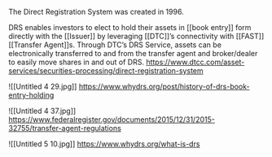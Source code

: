 The Direct Registration System was created in 1996.

DRS enables investors to elect to hold their assets in [[book entry]] form directly with the [[Issuer]] by leveraging [[DTC]]’s connectivity with [[FAST]] [[Transfer Agent]]s. Through DTC’s DRS Service, assets can be electronically transferred to and from the transfer agent and broker/dealer to easily move shares in and out of DRS.
https://www.dtcc.com/asset-services/securities-processing/direct-registration-system

![[Untitled 4 29.jpg]]
https://www.whydrs.org/post/history-of-drs-book-entry-holding

![[Untitled 4 37.jpg]]
https://www.federalregister.gov/documents/2015/12/31/2015-32755/transfer-agent-regulations

![[Untitled 5 10.jpg]]
https://www.whydrs.org/what-is-drs